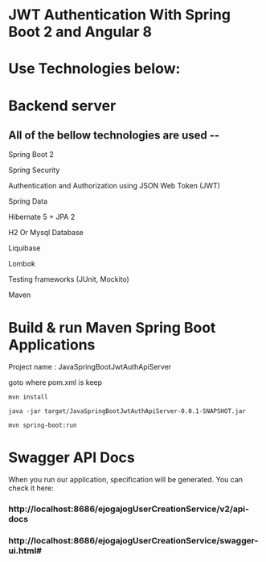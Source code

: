 # JWT Authentication With Spring Boot 2 and Angular 8

# Use Technologies below:

# Backend server

## All of the bellow technologies are used --

Spring Boot 2

Spring Security

Authentication and Authorization using JSON Web Token (JWT) 

Spring Data

Hibernate 5 + JPA 2

H2 Or Mysql Database 

Liquibase

Lombok

Testing frameworks (JUnit, Mockito)

Maven

# Build & run  Maven Spring Boot Applications 

Project name : JavaSpringBootJwtAuthApiServer

goto where pom.xml is keep

`mvn install`

`java -jar target/JavaSpringBootJwtAuthApiServer-0.0.1-SNAPSHOT.jar`

`mvn spring-boot:run`


# Swagger API Docs

When you run our application, specification will be generated. You can check it here:

### http://localhost:8686/ejogajogUserCreationService/v2/api-docs

### http://localhost:8686/ejogajogUserCreationService/swagger-ui.html#
